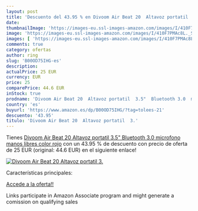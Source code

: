 ```yaml
---
layout: post
title: 'Descuento del 43.95 % en Divoom Air Beat 20  Altavoz portatil  3.'
date: 
thumbnailImage: 'https://images-eu.ssl-images-amazon.com/images/I/410F7PMAc8L._SL200_.jpg'
image: 'https://images-eu.ssl-images-amazon.com/images/I/410F7PMAc8L._SL200_.jpg'
images: [ 'https://images-eu.ssl-images-amazon.com/images/I/410F7PMAc8L._SL200_.jpg' ]
comments: true
category: ofertas
author: ring
slug: 'B00OD75IHG-es'
description:
actualPrice: 25 EUR
currency: EUR
price: 25
comparePrice: 44.6 EUR
inStock: true
prodname: 'Divoom Air Beat 20  Altavoz portatil  3.5"  Bluetooth 3.0  microfono  manos libres   color rojo'
country: 'es'
buyurl: 'https://www.amazon.es/dp/B00OD75IHG/?tag=tolees-21'
descuento: '43.95'
titulo: 'Divoom Air Beat 20  Altavoz portatil  3.'
---
```


Tienes [Divoom Air Beat 20  Altavoz portatil  3.5"  Bluetooth 3.0  microfono  manos libres   color rojo](https://www.amazon.es/dp/B00OD75IHG/?tag=tolees-21) con un 43.95 % de descuento con precio de oferta de 25 EUR (original: 44.6 EUR) en el siguiente enlace!

[![Divoom Air Beat 20  Altavoz portatil  3.](https://images-eu.ssl-images-amazon.com/images/I/410F7PMAc8L._SL200_.jpg)](https://www.amazon.es/dp/B00OD75IHG/?tag=tolees-21)

Características principales:


[Accede a la oferta!!](https://www.amazon.es/dp/B00OD75IHG/?tag=tolees-21)

Links participate in Amazon Associate program and might generate a comission on qualifying sales


